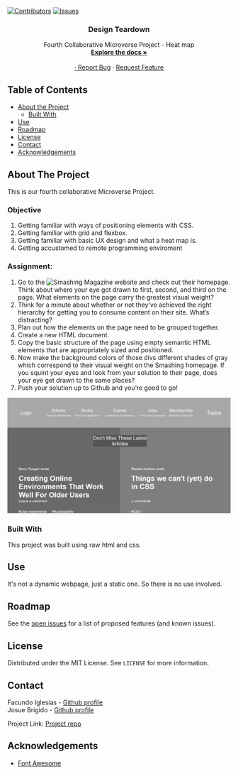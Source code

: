 [![Contributors][contributors-shield]][contributors-url]
[![Issues][issues-shield]][issues-url]
<br />
<p align="center">
 
  <h3 align="center">Design Teardown</h3>
  <p align="center">
    Fourth Collaborative Microverse Project - Heat map
    <br />
    <a href="https://github.com/kalavhan/Desgin-teardown/tree/feature-developer"><strong>Explore the docs »</strong></a>
    <br />
    <br />
    <a href="http://www.kalavhan.com/5thproject/index.html

">View Demo</a>
    ·
    <a href="https://github.com/kalavhan/Desgin-teardown/issues">Report Bug</a>
    ·
    <a href="https://github.com/kalavhan/Desgin-teardown/issues">Request Feature</a>
  </p>
</p>


<!-- TABLE OF CONTENTS -->
## Table of Contents

* [About the Project](#about-the-project)
  * [Built With](#built-with)
* [Use](#use)
* [Roadmap](#roadmap)
* [License](#license)
* [Contact](#contact)
* [Acknowledgements](#acknowledgements)



<!-- ABOUT THE PROJECT -->
## About The Project
This is our fourth collaborative Microverse Project.

### Objective
 1. Getting familiar with ways of positioning elements with CSS.
 2. Getting familiar with grid and flexbox.
 3. Getting familiar with basic UX design and what a heat map is.
 4. Getting accustomed to remote programming enviroment
 
### Assignment:
 

   1. Go to the ![Smashing Magazine website](https://www.smashingmagazine.com/) and check out their homepage. Think about where your eye got drawn to first, second, and third on the page. What elements on the page carry the greatest visual weight?
   2. Think for a minute about whether or not they’ve achieved the right hierarchy for getting you to consume content on their site. What’s distracting?
   3. Plan out how the elements on the page need to be grouped together.
   4. Create a new HTML document.
   5. Copy the basic structure of the page using empty semantic HTML elements that are appropriately sized and positioned.
   6. Now make the background colors of those divs different shades of gray which correspond to their visual weight on the Smashing homepage. If you squint your eyes and look from your solution to their page, does your eye get drawn to the same places?
   7. Push your solution up to Github and you’re good to go!


![Project Screen Shot][product-screenshot]


### Built With
This project was built using raw html and css.

<!-- USAGE EXAMPLES -->
## Use

It's not a dynamic webpage, just a static one. So there is no use involved.


<!-- ROADMAP -->
## Roadmap

See the [open issues](https://github.com/https://github.com/Fig77/Facu---Juan-Positioning-and-Floating-Elements/issues/issues) for a list of proposed features (and known issues).


<!-- LICENSE -->
## License

Distributed under the MIT License. See `LICENSE` for more information.

<!-- CONTACT -->
## Contact

Facundo Iglesias - [Github profile](https://github.com/Fig77)
<br>
Josue Brigido - [Github profile](https://github.com/kalavhan)

Project Link: [Project repo](https://github.com/kalavhan/Desgin-teardown)


<!-- ACKNOWLEDGEMENTS -->
## Acknowledgements
* [Font Awesome](https://fontawesome.com)


<!-- MARKDOWN LINKS & IMAGES -->
<!-- https://www.markdownguide.org/basic-syntax/#reference-style-links -->
[contributors-shield]: https://img.shields.io/badge/Contributors-2-%2300ff00
[contributors-url]: https://github.com/kalavhan/Desgin-teardown/graphs/contributors
[issues-shield]: https://img.shields.io/badge/issues-0-%2300ff00
[issues-url]: https://github.com/kalavhan/Desgin-teardown/issues
[product-screenshot]: assets/producto_ss.png
